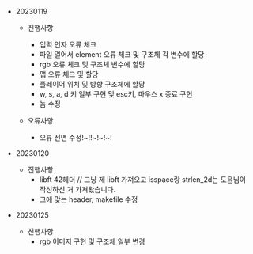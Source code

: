 * 20230119
	* 진행사항
		* 입력 인자 오류 체크
		* 파일 열어서 element 오류 체크 및 구조체 각 변수에 할당
		* rgb 오류 체크 및 구조체 변수에 할당
		* 맵 오류 체크 및 할당
		* 플레이어 위치 및 방향 구조체에 할당
		* w, s, a, d 키 일부 구현 및 esc키, 마우스 x 종료 구현
		* 놈 수정

	* 오류사항
		* 오류 전면 수정!~!!~!~!~!

* 20230120
	* 진행사항
		* libft 42헤더 // 그냥 제 libft 가져오고 isspace랑 strlen_2d는 도윤님이 작성하신 거 가져왔습니다.
		* 그에 맞는 header, makefile 수정

* 20230125
	* 진행사항
		* rgb 이미지 구현 및 구조체 일부 변경
